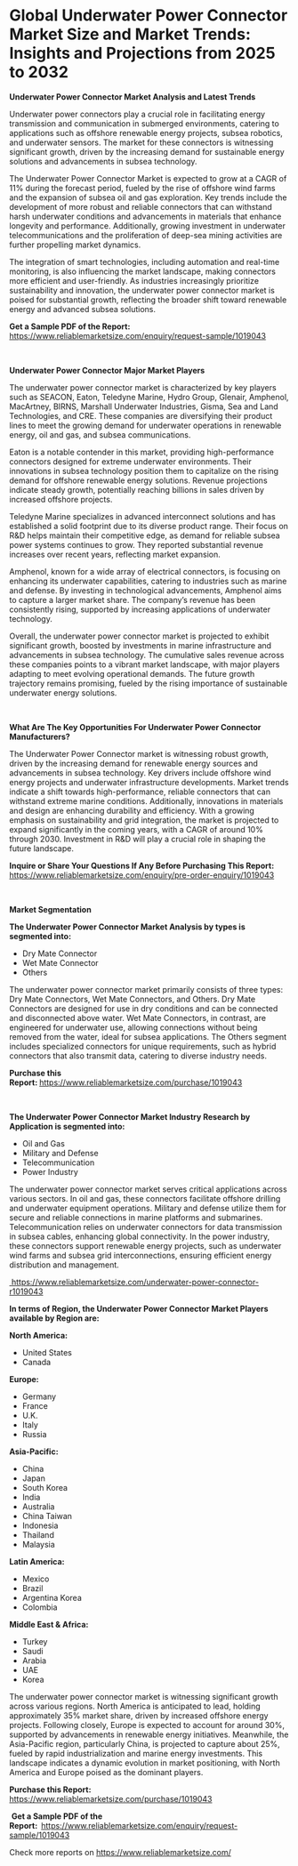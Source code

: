 <p><h1>Global Underwater Power Connector Market Size and Market Trends: Insights and Projections from 2025 to 2032</h1></p><p><strong>Underwater Power Connector Market Analysis and Latest Trends</strong></p>
<p><p>Underwater power connectors play a crucial role in facilitating energy transmission and communication in submerged environments, catering to applications such as offshore renewable energy projects, subsea robotics, and underwater sensors. The market for these connectors is witnessing significant growth, driven by the increasing demand for sustainable energy solutions and advancements in subsea technology.</p><p>The Underwater Power Connector Market is expected to grow at a CAGR of 11% during the forecast period, fueled by the rise of offshore wind farms and the expansion of subsea oil and gas exploration. Key trends include the development of more robust and reliable connectors that can withstand harsh underwater conditions and advancements in materials that enhance longevity and performance. Additionally, growing investment in underwater telecommunications and the proliferation of deep-sea mining activities are further propelling market dynamics.</p><p>The integration of smart technologies, including automation and real-time monitoring, is also influencing the market landscape, making connectors more efficient and user-friendly. As industries increasingly prioritize sustainability and innovation, the underwater power connector market is poised for substantial growth, reflecting the broader shift toward renewable energy and advanced subsea solutions.</p></p>
<p><strong>Get a Sample PDF of the Report:&nbsp;</strong> <a href="https://www.reliablemarketsize.com/enquiry/request-sample/1019043?utm_campaign=2804&utm_medium=2&utm_source=Github&utm_content=ia&utm_term=08042025&utm_id=underwater-power-connector">https://www.reliablemarketsize.com/enquiry/request-sample/1019043</a></p>
<p>&nbsp;</p>
<p><strong>Underwater Power Connector Major Market Players</strong></p>
<p><p>The underwater power connector market is characterized by key players such as SEACON, Eaton, Teledyne Marine, Hydro Group, Glenair, Amphenol, MacArtney, BIRNS, Marshall Underwater Industries, Gisma, Sea and Land Technologies, and CRE. These companies are diversifying their product lines to meet the growing demand for underwater operations in renewable energy, oil and gas, and subsea communications.</p><p>Eaton is a notable contender in this market, providing high-performance connectors designed for extreme underwater environments. Their innovations in subsea technology position them to capitalize on the rising demand for offshore renewable energy solutions. Revenue projections indicate steady growth, potentially reaching billions in sales driven by increased offshore projects.</p><p>Teledyne Marine specializes in advanced interconnect solutions and has established a solid footprint due to its diverse product range. Their focus on R&D helps maintain their competitive edge, as demand for reliable subsea power systems continues to grow. They reported substantial revenue increases over recent years, reflecting market expansion.</p><p>Amphenol, known for a wide array of electrical connectors, is focusing on enhancing its underwater capabilities, catering to industries such as marine and defense. By investing in technological advancements, Amphenol aims to capture a larger market share. The company’s revenue has been consistently rising, supported by increasing applications of underwater technology.</p><p>Overall, the underwater power connector market is projected to exhibit significant growth, boosted by investments in marine infrastructure and advancements in subsea technology. The cumulative sales revenue across these companies points to a vibrant market landscape, with major players adapting to meet evolving operational demands. The future growth trajectory remains promising, fueled by the rising importance of sustainable underwater energy solutions.</p></p>
<p>&nbsp;</p>
<p><strong>What Are The Key Opportunities For Underwater Power Connector Manufacturers?</strong></p>
<p><p>The Underwater Power Connector market is witnessing robust growth, driven by the increasing demand for renewable energy sources and advancements in subsea technology. Key drivers include offshore wind energy projects and underwater infrastructure developments. Market trends indicate a shift towards high-performance, reliable connectors that can withstand extreme marine conditions. Additionally, innovations in materials and design are enhancing durability and efficiency. With a growing emphasis on sustainability and grid integration, the market is projected to expand significantly in the coming years, with a CAGR of around 10% through 2030. Investment in R&D will play a crucial role in shaping the future landscape.</p></p>
<p><strong>Inquire or Share Your Questions If Any Before Purchasing This Report:</strong> <a href="https://www.reliablemarketsize.com/enquiry/pre-order-enquiry/1019043?utm_campaign=2804&utm_medium=2&utm_source=Github&utm_content=ia&utm_term=08042025&utm_id=underwater-power-connector">https://www.reliablemarketsize.com/enquiry/pre-order-enquiry/1019043</a></p>
<p>&nbsp;</p>
<p><strong>Market Segmentation</strong></p>
<p><strong>The Underwater Power Connector Market Analysis by types is segmented into:</strong></p>
<p><ul><li>Dry Mate Connector</li><li>Wet Mate Connector</li><li>Others</li></ul></p>
<p><p>The underwater power connector market primarily consists of three types: Dry Mate Connectors, Wet Mate Connectors, and Others. Dry Mate Connectors are designed for use in dry conditions and can be connected and disconnected above water. Wet Mate Connectors, in contrast, are engineered for underwater use, allowing connections without being removed from the water, ideal for subsea applications. The Others segment includes specialized connectors for unique requirements, such as hybrid connectors that also transmit data, catering to diverse industry needs.</p></p>
<p><strong>Purchase this Report:&nbsp;</strong><a href="https://www.reliablemarketsize.com/purchase/1019043?utm_campaign=2804&utm_medium=2&utm_source=Github&utm_content=ia&utm_term=08042025&utm_id=underwater-power-connector">https://www.reliablemarketsize.com/purchase/1019043</a></p>
<p>&nbsp;</p>
<p><strong>The Underwater Power Connector Market Industry Research by Application is segmented into:</strong></p>
<p><ul><li>Oil and Gas</li><li>Military and Defense</li><li>Telecommunication</li><li>Power Industry</li></ul></p>
<p><p>The underwater power connector market serves critical applications across various sectors. In oil and gas, these connectors facilitate offshore drilling and underwater equipment operations. Military and defense utilize them for secure and reliable connections in marine platforms and submarines. Telecommunication relies on underwater connectors for data transmission in subsea cables, enhancing global connectivity. In the power industry, these connectors support renewable energy projects, such as underwater wind farms and subsea grid interconnections, ensuring efficient energy distribution and management.</p></p>
<p><a href="https://www.reliablemarketsize.com/underwater-power-connector-r1019043?utm_campaign=2804&utm_medium=2&utm_source=Github&utm_content=ia&utm_term=08042025&utm_id=underwater-power-connector">&nbsp;https://www.reliablemarketsize.com/underwater-power-connector-r1019043</a></p>
<p><strong>In terms of Region, the Underwater Power Connector Market Players available by Region are:</strong></p>
<p>
    <p> <strong> North America: </strong>
        <ul>
            <li>United States</li>
            <li>Canada</li>
        </ul>
        </p> 
    <p> <strong> Europe: </strong>
        <ul>
            <li>Germany</li>
            <li>France</li>
            <li>U.K.</li>
            <li>Italy</li>
            <li>Russia</li>
        </ul>
        </p> 
    <p> <strong> Asia-Pacific: </strong>
        <ul>
            <li>China</li>
            <li>Japan</li>
            <li>South Korea</li>
            <li>India</li>
            <li>Australia</li>
            <li>China Taiwan</li>
            <li>Indonesia</li>
            <li>Thailand</li>
            <li>Malaysia</li>
        </ul>
        </p> 
    <p> <strong> Latin America: </strong>
        <ul>
            <li>Mexico</li>
            <li>Brazil</li>
            <li>Argentina Korea</li>
            <li>Colombia</li>
        </ul>
        </p> 
    <p> <strong> Middle East & Africa: </strong>
        <ul>
            <li>Turkey</li>
            <li>Saudi</li>
            <li>Arabia</li>
            <li>UAE</li>
            <li>Korea</li>
        </ul>
    </p>
    </p>
<p><p>The underwater power connector market is witnessing significant growth across various regions. North America is anticipated to lead, holding approximately 35% market share, driven by increased offshore energy projects. Following closely, Europe is expected to account for around 30%, supported by advancements in renewable energy initiatives. Meanwhile, the Asia-Pacific region, particularly China, is projected to capture about 25%, fueled by rapid industrialization and marine energy investments. This landscape indicates a dynamic evolution in market positioning, with North America and Europe poised as the dominant players.</p></p>
<p><strong>Purchase this Report: </strong><a href="https://www.reliablemarketsize.com/purchase/1019043?utm_campaign=2804&utm_medium=2&utm_source=Github&utm_content=ia&utm_term=08042025&utm_id=underwater-power-connector">https://www.reliablemarketsize.com/purchase/1019043</a></p>
<p>&nbsp;<strong>Get a Sample PDF of the Report:&nbsp;&nbsp;</strong><a href="https://www.reliablemarketsize.com/enquiry/request-sample/1019043?utm_campaign=2804&utm_medium=2&utm_source=Github&utm_content=ia&utm_term=08042025&utm_id=underwater-power-connector">https://www.reliablemarketsize.com/enquiry/request-sample/1019043</a></p>
<p><strong></strong></p>
<p>Check more reports on <a href="https://www.reliablemarketsize.com/?utm_campaign=2804&utm_medium=2&utm_source=Github&utm_content=ia&utm_term=08042025&utm_id=underwater-power-connector">https://www.reliablemarketsize.com/</a></p>